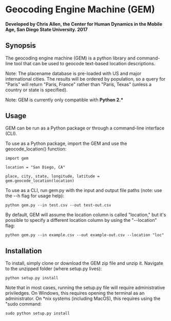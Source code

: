 # Geocoding Engine Machine (GEM) 
#### Developed by Chris Allen, the Center for Human Dynamics in the Mobile Age, San Diego State University. 2017
## Synopsis

The geocoding engine machine (GEM) is a python library and command-line tool that can be used to geocode text-based location descriptions.  

Note: The placename database is pre-loaded with US and major international cities.  The results will be ordered by population, so a query for "Paris" will return "Paris, France" rather than "Paris, Texas" (unless a country or state is specified).

Note: GEM is currently only compatible with __Python 2.\*__

## Usage

GEM can be run as a Python package or through a command-line interface (CLI).  

To use as a Python package, import the GEM and use the geocode_location() function: 

~~~~
import gem

location = "San Diego, CA"

place, city, state, longitude, latitude = gem.geocode_location(location)
~~~~

To use as a CLI, run gem.py with the input and output file paths (note: use the --h flag for usage help):

~~~~
python gem.py --in test.csv --out test-out.csv
~~~~

By default, GEM will assume the location column is called "location," but it's possible to specify a different location column by using the "--location" flag:

~~~~
python gem.py --in example.csv --out example-out.csv --location "loc"
~~~~

## Installation

To install, simply clone or download the GEM zip file and unzip it.  Navigate to the unzipped folder (where setup.py lives):

~~~~
python setup.py install
~~~~

Note that in most cases, running the setup.py file will require administrative priviledges.  On Windows, this requires opening the terminal as an administrator.  On \*nix systems (including MacOS), this requires using the "sudo command:

~~~~
sudo python setup.py install
~~~~


